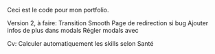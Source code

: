 Ceci est le code pour mon portfolio.

Version 2, à faire:
Transition Smooth
Page de redirection si bug
Ajouter infos de plus dans modals
Régler modals avec 


Cv:
Calculer automatiquement les skills selon 
Santé